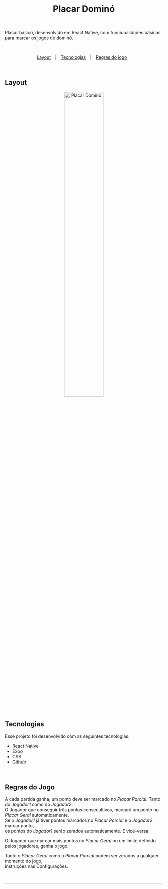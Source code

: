 <h1 align="center">Placar Dominó</h1>

<br>

Placar básico, desenvolvido em React Native, com funcionalidades básicas para marcar os jogos de dominó.<br>

<br>

<p align="center">
  <a href="#layout">Layout</a>&nbsp;&nbsp;&nbsp;|&nbsp;&nbsp;&nbsp;
  <a href="#tecnologias">Tecnologias</a>&nbsp;&nbsp;&nbsp;|&nbsp;&nbsp;&nbsp;
  <a href="#tecnologias">Regras do jogo</a>&nbsp;&nbsp;&nbsp;
</p>

<br>

## Layout

<p align="center">
  <img alt="Placar Dominó" src="" width="50%" height="50%">
</p>

<br>

## Tecnologias

Esse projeto foi desenvolvido com as seguintes tecnologias:

- React Native
- Expo
- CSS
- Github

<br>

## Regras do Jogo

A cada partida ganha, um ponto deve ser marcado no *Placar Parcial*. Tanto do *Jogador1* como do *Jogador2*.<br>
O Jogador que conseguir três pontos consecultivos, marcará um ponto no *Placar Geral* automaticamente.<br>
Se o *Jogador1* já tiver pontos marcados no *Placar Parcial* e o *Jogador2* marcar ponto,<br>
os pontos do *Jogador1* serão zerados automaticamente. E vice-versa.

O Jogador que marcar mais pontos no *Placar Geral* ou um limite definido pelos jogadores, ganha o jogo.

Tanto o *Placar Geral* como o *Placar Parcial* podem ser zerados a qualquer momento do jogo,<br>
instruções nas Configurações.

<br>

***
